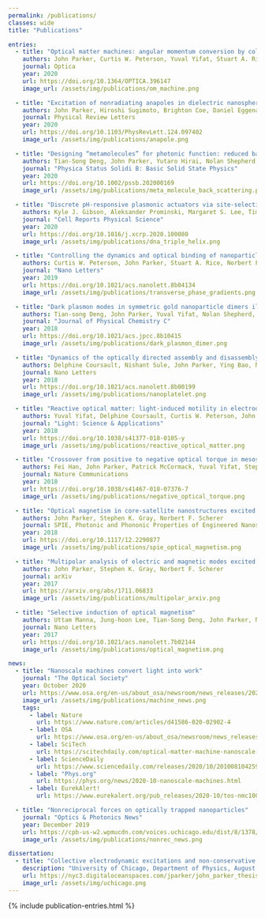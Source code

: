 ```yaml
---
permalink: /publications/
classes: wide
title: "Publications"

entries:
  - title: "Optical matter machines: angular momentum conversion by collective modes in optically bound nanoparticle arrays"
    authors: John Parker, Curtis W. Peterson, Yuval Yifat, Stuart A. Rice, Zijie Yan, Stephen K. Gray, Norbert F. Scherer
    journal: Optica
    year: 2020
    url: https://doi.org/10.1364/OPTICA.396147
    image_url: /assets/img/publications/om_machine.png

  - title: "Excitation of nonradiating anapoles in dielectric nanospheres"
    authors: John Parker, Hiroshi Sugimoto, Brighton Coe, Daniel Eggena, Minoru Fujii, Norbert F. Scherer, Stephen K. Gray, Uttam Manna
    journal: Physical Review Letters
    year: 2020
    url: https://doi.org/10.1103/PhysRevLett.124.097402
    image_url: /assets/img/publications/anapole.png

  - title: "Designing “metamolecules” for photonic function: reduced back scattering"
    authors: Tian-Song Deng, John Parker, Yutaro Hirai, Nolan Shepherd, Hiroshi Yabu, Norbert F. Scherer
    journal: "Physica Status Solidi B: Basic Solid State Physics"
    year: 2020
    url: https://doi.org/10.1002/pssb.202000169
    image_url: /assets/img/publications/meta_molecule_back_scattering.png

  - title: "Discrete pH-responsive plasmonic actuators via site-selective encoding of nanoparticles with DNA triple helix motif"
    authors: Kyle J. Gibson, Aleksander Prominski, Margaret S. Lee, Timothy M. Cronin, John Parker, Yossi Weizmann
    journal: "Cell Reports Physical Science"
    year: 2020
    url: https://doi.org/10.1016/j.xcrp.2020.100080
    image_url: /assets/img/publications/dna_triple_helix.png

  - title: "Controlling the dynamics and optical binding of nanoparticle homodimers with transverse phase gradients"
    authors: Curtis W. Peterson, John Parker, Stuart A. Rice, Norbert F. Scherer
    journal: "Nano Letters"
    year: 2019
    url: https://doi.org/10.1021/acs.nanolett.8b04134
    image_url: /assets/img/publications/transverse_phase_gradients.png

  - title: "Dark plasmon modes in symmetric gold nanoparticle dimers illuminated by focused cylindrical vector beams"
    authors: Tian-song Deng, John Parker, Yuval Yifat, Nolan Shepherd, Norbert F. Scherer
    journal: "Journal of Physical Chemistry C"
    year: 2018
    url: https://doi.org/10.1021/acs.jpcc.8b10415
    image_url: /assets/img/publications/dark_plasmon_dimer.png

  - title: "Dynamics of the optically directed assembly and disassembly of gold nanoplatelet arrays"
    authors: Delphine Coursault, Nishant Sule, John Parker, Ying Bao, Norbert F. Scherer
    journal: Nano Letters
    year: 2018
    url: https://doi.org/10.1021/acs.nanolett.8b00199
    image_url: /assets/img/publications/nanoplatelet.png

  - title: "Reactive optical matter: light-induced motility in electrodynamically asymmetric nano-scale scatterers"
    authors: Yuval Yifat, Delphine Coursault, Curtis W. Peterson, John Parker, Ying Bao, Stephen K. Gray, Stuart A. Rice, Norbert F. Scherer
    journal: "Light: Science & Applications"
    year: 2018
    url: https://doi.org/10.1038/s41377-018-0105-y
    image_url: /assets/img/publications/reactive_optical_matter.png

  - title: "Crossover from positive to negative optical torque in mesoscale optical matter"
    authors: Fei Han, John Parker, Patrick McCormack, Yuval Yifat, Stephen K. Gray, Norbert F. Scherer, Zijie Yan
    journal: Nature Communications
    year: 2018
    url: https://doi.org/10.1038/s41467-018-07376-7
    image_url: /assets/img/publications/negative_optical_torque.png

  - title: "Optical magnetism in core-satellite nanostructures excited by vector beams"
    authors: John Parker, Stephen K. Gray, Norbert F. Scherer
    journal: SPIE, Photonic and Phononic Properties of Engineered Nanostructures VIII
    year: 2018
    url: https://doi.org/10.1117/12.2290877
    image_url: /assets/img/publications/spie_optical_magnetism.png

  - title: "Multipolar analysis of electric and magnetic modes excited by vector beams in core-satellite nano-structures"
    authors: John Parker, Stephen K. Gray, Norbert F. Scherer
    journal: arXiv
    year: 2017
    url: https://arxiv.org/abs/1711.06833
    image_url: /assets/img/publications/multipolar_arxiv.png

  - title: "Selective induction of optical magnetism"
    authors: Uttam Manna, Jung-hoon Lee, Tian-Song Deng, John Parker, Nolan Shepherd, Yossi Weizmann, Norbert F. Scherer
    journal: Nano Letters
    year: 2017
    url: https://doi.org/10.1021/acs.nanolett.7b02144
    image_url: /assets/img/publications/optical_magnetism.png

news:
  - title: "Nanoscale machines convert light into work"
    journal: "The Optical Society"
    year: October 2020
    url: https://www.osa.org/en-us/about_osa/newsroom/news_releases/2020/nanoscale_machines_convert_light_into_work/
    image_url: /assets/img/publications/machine_news.png
    tags:
      - label: Nature
        url: https://www.nature.com/articles/d41586-020-02902-4
      - label: OSA
        url: https://www.osa.org/en-us/about_osa/newsroom/news_releases/2020/nanoscale_machines_convert_light_into_work/
      - label: SciTech
        url: https://scitechdaily.com/optical-matter-machine-nanoscale-machines-convert-light-into-work/
      - label: ScienceDaily
        url: https://www.sciencedaily.com/releases/2020/10/201008104259.htm
      - label: "Phys.org"
        url: https://phys.org/news/2020-10-nanoscale-machines.html
      - label: EurekAlert!
        url: https://www.eurekalert.org/pub_releases/2020-10/tos-nmc100520.php

  - title: "Nonreciprocal forces on optically trapped nanoparticles"
    journal: "Optics & Photonics News"
    year: December 2019
    url: https://cpb-us-w2.wpmucdn.com/voices.uchicago.edu/dist/8/1378/files/2020/02/35_OPN_12_19.pdf
    image_url: /assets/img/publications/nonrec_news.png

dissertation:
  - title: "Collective electrodynamic excitations and non-conservative dynamics in optical matter and meta-atom systems"
    description: "University of Chicago, Department of Physics, August 2020"
    url: https://nyc3.digitaloceanspaces.com/jparker/john_parker_thesis.pdf
    image_url: /assets/img/uchicago.png
---
```


{% include publication-entries.html %}
